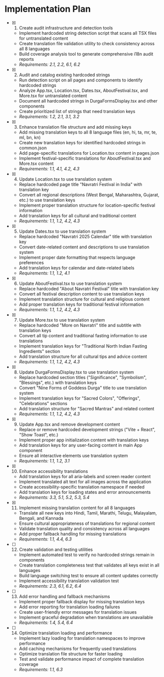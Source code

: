 # Implementation Plan

- [x] 1. Create audit infrastructure and detection tools





  - Implement hardcoded string detection script that scans all TSX files for untranslated content
  - Create translation file validation utility to check consistency across all 8 languages
  - Build coverage analysis tool to generate comprehensive i18n audit reports
  - _Requirements: 2.1, 2.2, 6.1, 6.2_

- [x] 2. Audit and catalog existing hardcoded strings





  - Run detection script on all pages and components to identify hardcoded strings
  - Analyze App.tsx, Location.tsx, Dates.tsx, AboutFestival.tsx, and More.tsx for untranslated content
  - Document all hardcoded strings in DurgaFormsDisplay.tsx and other components
  - Create prioritized list of strings that need translation keys
  - _Requirements: 1.2, 2.1, 3.1, 3.2_

- [x] 3. Enhance translation file structure and add missing keys





  - Add missing translation keys to all 8 language files (en, hi, ta, mr, te, ml, bn, kn)
  - Create new translation keys for identified hardcoded strings in common.json
  - Add page-specific translations for Location.tsx content in pages.json
  - Implement festival-specific translations for AboutFestival.tsx and More.tsx content
  - _Requirements: 1.1, 4.1, 4.2, 4.3_

- [x] 4. Update Location.tsx to use translation system





  - Replace hardcoded page title "Navratri Festival in India" with translation key
  - Convert all regional descriptions (West Bengal, Maharashtra, Gujarat, etc.) to use translation keys
  - Implement proper translation structure for location-specific festival information
  - Add translation keys for all cultural and traditional content
  - _Requirements: 1.1, 1.2, 4.2, 4.3_

- [x] 5. Update Dates.tsx to use translation system





  - Replace hardcoded "Navratri 2025 Calendar" title with translation key
  - Convert date-related content and descriptions to use translation system
  - Implement proper date formatting that respects language preferences
  - Add translation keys for calendar and date-related labels
  - _Requirements: 1.1, 1.2, 4.1_

- [x] 6. Update AboutFestival.tsx to use translation system





  - Replace hardcoded "About Navratri Festival" title with translation key
  - Convert all festival description content to use translation keys
  - Implement translation structure for cultural and religious content
  - Add proper translation keys for traditional festival information
  - _Requirements: 1.1, 1.2, 4.2, 4.3_

- [x] 7. Update More.tsx to use translation system





  - Replace hardcoded "More on Navratri" title and subtitle with translation keys
  - Convert all tip content and traditional fasting information to use translations
  - Implement translation keys for "Traditional North Indian Fasting Ingredients" section
  - Add translation structure for all cultural tips and advice content
  - _Requirements: 1.1, 1.2, 4.2, 4.3_

- [x] 8. Update DurgaFormsDisplay.tsx to use translation system





  - Replace hardcoded section titles ("Significance", "Symbolism", "Blessings", etc.) with translation keys
  - Convert "Nine Forms of Goddess Durga" title to use translation system
  - Implement translation keys for "Sacred Colors", "Offerings", "Celebrations" sections
  - Add translation structure for "Sacred Mantras" and related content
  - _Requirements: 1.1, 1.2, 4.2, 4.3_

- [x] 9. Update App.tsx and remove development content





  - Replace or remove hardcoded development strings ("Vite + React", "Show Toast", etc.)
  - Implement proper app initialization content with translation keys
  - Add translation keys for any user-facing content in main App component
  - Ensure all interactive elements use translation system
  - _Requirements: 1.1, 1.2, 3.1_

- [x] 10. Enhance accessibility translations





  - Add translation keys for all aria-labels and screen reader content
  - Implement translated alt text for all images across the application
  - Create accessibility-specific translation namespace if needed
  - Add translation keys for loading states and error announcements
  - _Requirements: 3.3, 5.1, 5.2, 5.3, 5.4_

- [x] 11. Implement missing translation content for all 8 languages





  - Translate all new keys into Hindi, Tamil, Marathi, Telugu, Malayalam, Bengali, and Kannada
  - Ensure cultural appropriateness of translations for regional content
  - Validate translation quality and consistency across all languages
  - Add proper fallback handling for missing translations
  - _Requirements: 1.1, 4.4, 6.3_

- [ ] 12. Create validation and testing utilities
  - Implement automated test to verify no hardcoded strings remain in components
  - Create translation completeness test that validates all keys exist in all languages
  - Build language switching test to ensure all content updates correctly
  - Implement accessibility translation validation test
  - _Requirements: 2.3, 6.1, 6.2, 6.4_

- [ ] 13. Add error handling and fallback mechanisms
  - Implement proper fallback display for missing translation keys
  - Add error reporting for translation loading failures
  - Create user-friendly error messages for translation issues
  - Implement graceful degradation when translations are unavailable
  - _Requirements: 1.4, 5.4, 6.4_

- [ ] 14. Optimize translation loading and performance
  - Implement lazy loading for translation namespaces to improve performance
  - Add caching mechanisms for frequently used translations
  - Optimize translation file structure for faster loading
  - Test and validate performance impact of complete translation coverage
  - _Requirements: 1.1, 6.3_